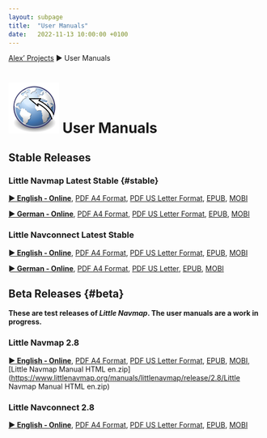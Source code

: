 ```yaml
---
layout: subpage
title:  "User Manuals"
date:   2022-11-13 10:00:00 +0100
---
```

[Alex’ Projects](index.html) ► User Manuals

# ![User Manuals](/assets/images/navroute.png) User Manuals

## Stable Releases

### Little Navmap Latest Stable {#stable}

**[► English - Online](https://www.littlenavmap.org/manuals/littlenavmap/release/latest/en/)**, [PDF A4 Format](https://www.littlenavmap.org/manuals/littlenavmap/release/latest/littlenavmap_book_en_a4.pdf), [PDF US Letter Format](https://www.littlenavmap.org/manuals/littlenavmap/release/latest/littlenavmap_book_en_letter.pdf), [EPUB](https://www.littlenavmap.org/manuals/littlenavmap/release/latest/littlenavmap_book_en.epub), [MOBI](https://www.littlenavmap.org/manuals/littlenavmap/release/latest/littlenavmap_book_en.mobi)

**[► German - Online](https://www.littlenavmap.org/manuals/littlenavmap/release/latest/de/)**, [PDF A4 Format](https://www.littlenavmap.org/manuals/littlenavmap/release/latest/littlenavmap_book_de_a4.pdf), [PDF US Letter Format](https://www.littlenavmap.org/manuals/littlenavmap/release/latest/littlenavmap_book_de_letter.pdf), [EPUB](https://www.littlenavmap.org/manuals/littlenavmap/release/latest/littlenavmap_book_de.epub), [MOBI](https://www.littlenavmap.org/manuals/littlenavmap/release/latest/littlenavmap_book_de.mobi)

### Little Navconnect Latest Stable

**[► English - Online](https://www.littlenavmap.org/manuals/littlenavconnect/release/latest/en/)**, [PDF A4 Format](https://www.littlenavmap.org/manuals/littlenavconnect/release/latest/littlenavconnect_book_en_a4.pdf), [PDF US Letter Format](https://www.littlenavmap.org/manuals/littlenavconnect/release/latest/littlenavconnect_book_en_letter.pdf), [EPUB](https://www.littlenavmap.org/manuals/littlenavconnect/release/latest/littlenavconnect_book_en.epub), [MOBI](https://www.littlenavmap.org/manuals/littlenavconnect/release/latest/littlenavconnect_book_en.mobi)

**[► German - Online](https://www.littlenavmap.org/manuals/littlenavconnect/release/latest/de/)**, [PDF A4 Format](https://www.littlenavmap.org/manuals/littlenavconnect/release/latest/littlenavconnect_book_de_a4.pdf), [PDF US Letter](https://www.littlenavmap.org/manuals/littlenavconnect/release/latest/littlenavconnect_book_de_letter.pdf), [EPUB](https://www.littlenavmap.org/manuals/littlenavconnect/release/latest/littlenavconnect_book_de.epub), [MOBI](https://www.littlenavmap.org/manuals/littlenavconnect/release/latest/littlenavconnect_book_de.mobi)

## Beta Releases {#beta}

**These are test releases of *Little Navmap*. The user manuals are a work in progress.**

### Little Navmap 2.8

**[► English - Online](https://www.littlenavmap.org/manuals/littlenavmap/release/2.8/en/)**, [PDF A4 Format](https://www.littlenavmap.org/manuals/littlenavmap/release/2.8/littlenavmap_book_en_a4.pdf), [PDF US Letter Format](https://www.littlenavmap.org/manuals/littlenavmap/release/2.8/littlenavmap_book_en_letter.pdf), [EPUB](https://www.littlenavmap.org/manuals/littlenavmap/release/2.8/littlenavmap_book_en.epub), [MOBI](https://www.littlenavmap.org/manuals/littlenavmap/release/2.8/littlenavmap_book_en.mobi), [Little Navmap Manual HTML en.zip](https://www.littlenavmap.org/manuals/littlenavmap/release/2.8/Little Navmap Manual HTML en.zip)

### Little Navconnect 2.8

**[► English - Online](https://www.littlenavmap.org/manuals/littlenavconnect/release/2.8/en/)**, [PDF A4 Format](https://www.littlenavmap.org/manuals/littlenavconnect/release/2.8/littlenavconnect_book_en_a4.pdf), [PDF US Letter Format](https://www.littlenavmap.org/manuals/littlenavconnect/release/2.8/littlenavconnect_book_en_letter.pdf), [EPUB](https://www.littlenavmap.org/manuals/littlenavconnect/release/2.8/littlenavconnect_book_en.epub), [MOBI](https://www.littlenavmap.org/manuals/littlenavconnect/release/2.8/littlenavconnect_book_en.mobi)

